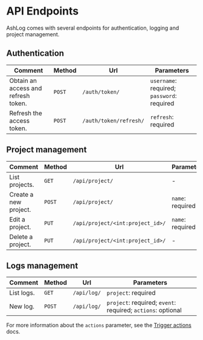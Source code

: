 # API Endpoints

AshLog comes with several endpoints for authentication, logging and project management.

## Authentication

Comment|Method|Url|Parameters|
---|---|---|---|
Obtain an access and refresh token.|`POST`|`/auth/token/`|`username`: required; `password`: required|
Refresh the access token.|`POST`|`/auth/token/refresh/`|`refresh`: required|

## Project management

Comment|Method|Url|Parameters|
---|---|---|---|
List projects.|`GET`|`/api/project/`|-|
Create a new project.|`POST`|`/api/project/`|`name`: required|
Edit a project.|`PUT`|`/api/project/<int:project_id>/`|`name`: required|
Delete a project.|`PUT`|`/api/project/<int:project_id>/`|-|

## Logs management

Comment|Method|Url|Parameters|
---|---|---|---|
List logs.|`GET`|`/api/log/`|`project`: required|
New log.|`POST`|`/api/log/`|`project`: required; `event`: required; `actions`: optional|

For more information about the `actions` parameter, see the [Trigger actions](/docs/backend/actions) docs.